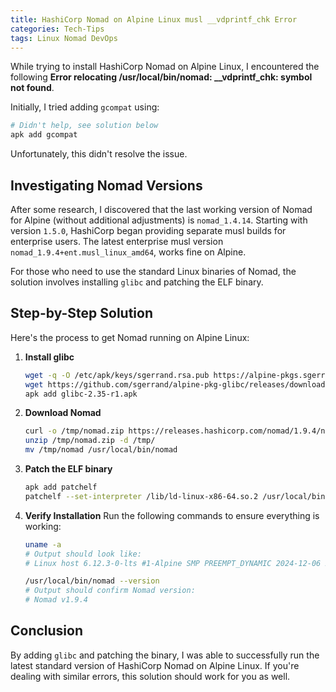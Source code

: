 ```yaml
---
title: HashiCorp Nomad on Alpine Linux musl __vdprintf_chk Error
categories: Tech-Tips
tags: Linux Nomad DevOps
---
```


While trying to install HashiCorp Nomad on Alpine Linux, I encountered the following **Error relocating /usr/local/bin/nomad: __vdprintf_chk: symbol not found**.

Initially, I tried adding `gcompat` using:

```sh
# Didn't help, see solution below
apk add gcompat
```

Unfortunately, this didn't resolve the issue.

## Investigating Nomad Versions

After some research, I discovered that the last working version of Nomad for Alpine (without additional adjustments) is `nomad_1.4.14`. Starting with version `1.5.0`, HashiCorp began providing separate musl builds for enterprise users. The latest enterprise musl version `nomad_1.9.4+ent.musl_linux_amd64`, works fine on Alpine.

For those who need to use the standard Linux binaries of Nomad, the solution involves installing `glibc` and patching the ELF binary.

## Step-by-Step Solution

Here's the process to get Nomad running on Alpine Linux:

1. **Install glibc**
   ```sh
   wget -q -O /etc/apk/keys/sgerrand.rsa.pub https://alpine-pkgs.sgerrand.com/sgerrand.rsa.pub
   wget https://github.com/sgerrand/alpine-pkg-glibc/releases/download/2.35-r1/glibc-2.35-r1.apk
   apk add glibc-2.35-r1.apk
   ```

2. **Download Nomad**
   ```sh
   curl -o /tmp/nomad.zip https://releases.hashicorp.com/nomad/1.9.4/nomad_1.9.4_linux_amd64.zip
   unzip /tmp/nomad.zip -d /tmp/
   mv /tmp/nomad /usr/local/bin/nomad
   ```

3. **Patch the ELF binary**
   ```sh
   apk add patchelf
   patchelf --set-interpreter /lib/ld-linux-x86-64.so.2 /usr/local/bin/nomad
   ```

4. **Verify Installation**
   Run the following commands to ensure everything is working:
   ```sh
   uname -a
   # Output should look like:
   # Linux host 6.12.3-0-lts #1-Alpine SMP PREEMPT_DYNAMIC 2024-12-06 22:35:17 x86_64 GNU/Linux
   
   /usr/local/bin/nomad --version
   # Output should confirm Nomad version:
   # Nomad v1.9.4
   ```

## Conclusion

By adding `glibc` and patching the binary, I was able to successfully run the latest standard version of HashiCorp Nomad on Alpine Linux. If you're dealing with similar errors, this solution should work for you as well.
